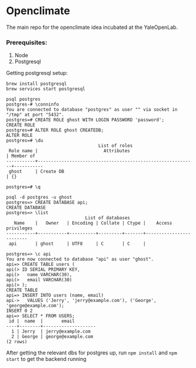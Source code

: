 # Openclimate

The main repo for the openclimate idea incubated at the YaleOpenLab.

### Prerequisites:
1. Node
2. Postgresql

Getting postgresql setup:
```
brew install postgresql
brew services start postgresql
```

```
psql postgres
postgres-# \conninfo
You are connected to database "postgres" as user "" via socket in "/tmp" at port "5432".
postgres=# CREATE ROLE ghost WITH LOGIN PASSWORD 'password';
CREATE ROLE
postgres=# ALTER ROLE ghost CREATEDB;
ALTER ROLE
postgres=# \du
                                   List of roles
 Role name |                         Attributes                         | Member of
-----------+------------------------------------------------------------+-----------
 ghost     | Create DB                                                  | {}

postgres=# \q

psql -d postgres -u ghost
postgres=> CREATE DATABASE api;
CREATE DATABASE
postgres=> \list
                              List of databases
   Name    |   Owner   | Encoding | Collate | Ctype |    Access privileges
-----------+-----------+----------+---------+-------+-------------------------
 api       | ghost     | UTF8     | C       | C     |

postgres=> \c api
You are now connected to database "api" as user "ghost".
api=> CREATE TABLE users (
api(> ID SERIAL PRIMARY KEY,
api(>   name VARCHAR(30),
api(>   email VARCHAR(30)
api(> );
CREATE TABLE
api=> INSERT INTO users (name, email)
api->   VALUES ('Jerry', 'jerry@example.com'), ('George', 'george@example.com');
INSERT 0 2
api=> SELECT * FROM USERS;
 id |  name  |       email
----+--------+--------------------
  1 | Jerry  | jerry@example.com
  2 | George | george@example.com
(2 rows)
```

After getting the relevant dbs for postgres up, run `npm install` and `npm start` to get the backend running
```
